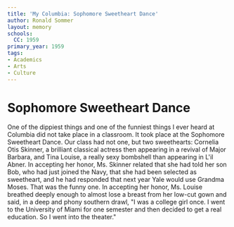 ```yaml
---
title: 'My Columbia: Sophomore Sweetheart Dance'
author: Ronald Sommer
layout: memory
schools:
  CC: 1959
primary_year: 1959
tags:
- Academics
- Arts
- Culture
---
```

# Sophomore Sweetheart Dance

One of the dippiest things and one of the funniest things I ever heard at Columbia did not take place in a classroom.  It took place at the Sophomore Sweetheart Dance.  Our class had not one, but two sweethearts: Cornelia Otis Skinner, a brilliant classical actress then appearing in a revival of Major Barbara, and Tina Louise, a really sexy bombshell than appearing in L'il Abner.  In accepting her honor, Ms. Skinner related that she had told her son Bob, who had just joined the Navy, that she had been selected as sweetheart, and he had responded that next year Yale would use Grandma Moses. That was the funny one.  In accepting her honor, Ms. Louise breathed deeply enough to almost lose a breast from her low-cut gown and said, in a deep and phony southern drawl, "I was a college girl once.  I went to the University of Miami for one semester and then decided to get a real education. So I went into the theater."
